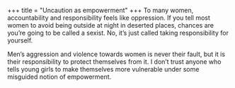 +++
title = "Uncaution as empowerment"
+++
To many women, accountability and responsibility feels like oppression. If you tell most women to avoid being outside at night in deserted places, chances are you’re going to be called a sexist. No, it’s just called taking responsibility for yourself.

Men’s aggression and violence towards women is never their fault, but it is their responsibility to protect themselves from it. I don’t trust anyone who tells young girls to make themselves more vulnerable under some misguided notion of empowerment.